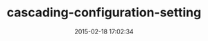 ---
layout: post
title:  "cascading-configuration-setting"
repo:   "Asher-/cascading-configuration-setting"
date:   2015-02-18 17:02:34
gemurl: http://rubygems.org/gems/cascading-configuration
---